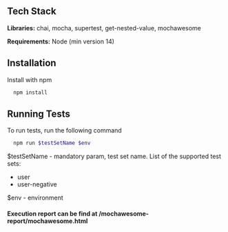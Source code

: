 ## Tech Stack

**Libraries:** chai, mocha, supertest, get-nested-value, mochawesome

**Requirements:** Node (min version 14)

## Installation

Install with npm

```bash
  npm install
```

## Running Tests

To run tests, run the following command

```bash
  npm run $testSetName $env
```

$testSetName - mandatory param, test set name. List of the supported test sets:

- user
- user-negative

$env - environment

#### Execution report can be find at /mochawesome-report/mochawesome.html

